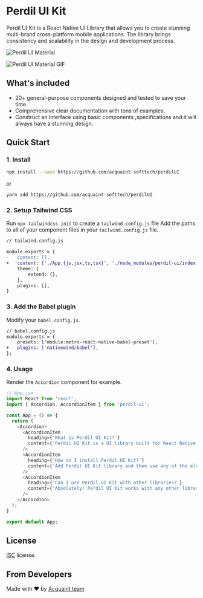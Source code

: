# Perdil UI Kit

Perdil UI Kit is a React Native UI Library that allows you to create stunning multi-brand cross-platform mobile applications. The library brings consistency and scalability in the design and development process.

![Perdil UI Material](https://github-production-user-asset-6210df.s3.amazonaws.com/151928190/293694532-be66beb0-5d83-4548-92c7-46d3aaf4acce.jpg?X-Amz-Algorithm=AWS4-HMAC-SHA256&X-Amz-Credential=AKIAVCODYLSA53PQK4ZA%2F20240102%2Fus-east-1%2Fs3%2Faws4_request&X-Amz-Date=20240102T124304Z&X-Amz-Expires=300&X-Amz-Signature=eee02d48f6420e826883cd0081f0506c128dc1427c01ecd59fd78c1aa7dc9aef&X-Amz-SignedHeaders=host&actor_id=151928190&key_id=0&repo_id=76937669)

![Perdil UI Material GIF](https://github.com/akveo/react-native-ui-kitten/assets/151928190/18679229-1abd-43ec-9cf4-f197e62a8ad5)

## What's included
- 20+ general-purpose components designed and tested to save your time.
- Comprehensive clear documentation with tons of examples.
- Construct an interface using basic components ,specifications and it will always have a stunning design.

## Quick Start
### 1. Install
```bash
npm install --save https://github.com/acquaint-softtech/perdilUI
```
or
```bash
yarn add https://github.com/acquaint-softtech/perdilUI
```

### 2. Setup Tailwind CSS
Run `npx tailwindcss init` to create a `tailwind.config.js` file
Add the paths to all of your component files in your `tailwind.config.js` file.

```diff
// tailwind.config.js

module.exports = {
-   content: [],
+   content: ['./App.{js,jsx,ts,tsx}', './node_modules/perdil-ui/index.{js,jsx,ts,tsx}', './node_modules/perdil-ui/src/components/*.{js,jsx,ts,tsx}', './node_modules/perdil-ui/src/components/**/*.{js,jsx,ts,tsx}'],
    theme: {
        extend: {},
    },
    plugins: [],
}
```

### 3. Add the Babel plugin
Modify your `babel.config.js`.

```diff
// babel.config.js
module.exports = {
    presets: ['module:metro-react-native-babel-preset'],
+   plugins: ['nativewind/babel'],
};
```

### 4. Usage
Render the `Accordion` component for example.

```javascript
// App.jsx
import React from 'react';
import { Accordion, AccordionItem } from 'perdil-ui';

const App = () => {
  return (
    <Accordion>
      <AccordionItem
        heading={'What is Perdil UI Kit?'}
        content={'Perdil UI Kit is a UI library built for React Native using TailwindCSS.'}
      />
      <AccordionItem
        heading={'How do I install Perdil UI Kit?'}
        content={'Add Perdil UI Kit library and then use any of the elements into your project.'}
      />
      <AccordionItem
        heading={'Can I use Perdil UI Kit with other libraries?'}
        content={'Absolutely! Perdil UI Kit works with any other library.'}
      />
    </Accordion>
  );
}

export default App;
```

## License
[ISC](https://github.com/acquaint-softtech/perdilUI/blob/main/LICENSE.txt) license.

## From Developers
Made with ❤️ by [Acquaint team](https://acquaintsoft.com/)